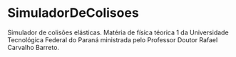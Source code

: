 # SimuladorDeColisoes
Simulador de colisões elásticas. Matéria de física téorica 1 da Universidade Tecnológica Federal do Paraná ministrada pelo Professor Doutor Rafael Carvalho Barreto.
